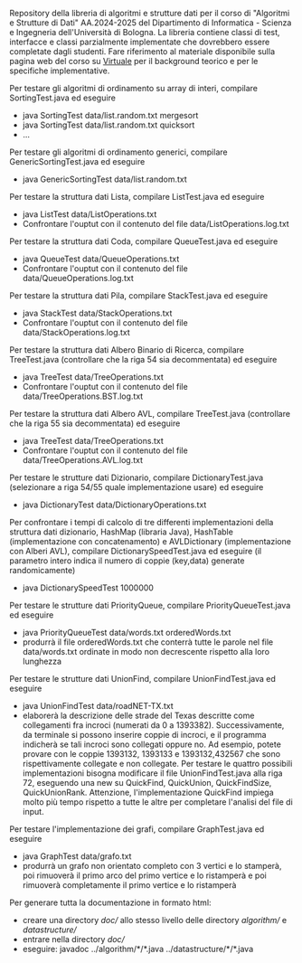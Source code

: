 Repository della libreria di algoritmi e strutture dati per il corso di "Algoritmi e Strutture di Dati" AA.2024-2025 del Dipartimento di Informatica - Scienza e Ingegneria dell'Università di Bologna. La libreria contiene classi di test, interfacce e classi parzialmente implementate che dovrebbero essere completate dagli studenti. Fare riferimento al materiale disponibile sulla pagina web del corso su [Virtuale](https://virtuale.unibo.it/course/view.php?id=58894) per il background teorico e per le specifiche implementative.

Per testare gli algoritmi di ordinamento su array di interi, compilare SortingTest.java ed eseguire
- java SortingTest data/list.random.txt mergesort
- java SortingTest data/list.random.txt quicksort
- ...


Per testare gli algoritmi di ordinamento generici, compilare GenericSortingTest.java ed eseguire
- java GenericSortingTest data/list.random.txt


Per testare la struttura dati Lista, compilare ListTest.java ed eseguire
- java ListTest data/ListOperations.txt
- Confrontare l'ouptut con il contenuto del file data/ListOperations.log.txt


Per testare la struttura dati Coda, compilare QueueTest.java ed eseguire
- java QueueTest data/QueueOperations.txt
- Confrontare l'ouptut con il contenuto del file data/QueueOperations.log.txt


Per testare la struttura dati Pila, compilare StackTest.java ed eseguire
- java StackTest data/StackOperations.txt
- Confrontare l'ouptut con il contenuto del file data/StackOperations.log.txt


Per testare la struttura dati Albero Binario di Ricerca, compilare TreeTest.java (controllare che la riga 54 sia decommentata) ed eseguire
- java TreeTest data/TreeOperations.txt
- Confrontare l'ouptut con il contenuto del file data/TreeOperations.BST.log.txt


Per testare la struttura dati Albero AVL, compilare TreeTest.java (controllare che la riga 55 sia decommentata) ed eseguire
- java TreeTest data/TreeOperations.txt
- Confrontare l'ouptut con il contenuto del file data/TreeOperations.AVL.log.txt

Per testare le strutture dati Dizionario, compilare DictionaryTest.java (selezionare a riga 54/55 quale implementazione usare) ed eseguire
- java DictionaryTest data/DictionaryOperations.txt

Per confrontare i tempi di calcolo di tre differenti implementazioni della struttura dati dizionario, HashMap (libraria Java), HashTable (implementazione con concatenamento) e AVLDictionary (implementazione con Alberi AVL), compilare DictionarySpeedTest.java ed eseguire
(il parametro intero indica il numero di coppie (key,data) generate randomicamente)
- java DictionarySpeedTest 1000000

Per testare le strutture dati PriorityQueue, compilare PriorityQueueTest.java ed eseguire
- java PriorityQueueTest data/words.txt orderedWords.txt
- produrrà il file orderedWords.txt che conterrà tutte le parole nel file data/words.txt ordinate in modo non decrescente rispetto alla loro lunghezza

Per testare le strutture dati UnionFind, compilare UnionFindTest.java ed eseguire
- java UnionFindTest data/roadNET-TX.txt
- elaborerà la descrizione delle strade del Texas descritte come collegamenti fra incroci (numerati da 0 a 1393382). Successivamente, da terminale si possono inserire coppie di incroci, e il programma indicherà se tali incroci sono collegati oppure no. Ad esempio, potete provare con le coppie 1393132, 1393133 e 1393132,432567 che sono rispettivamente collegate e non collegate. Per testare le quattro possibili implementazioni bisogna modificare il file UnionFindTest.java alla riga 72, eseguendo una new su QuickFind, QuickUnion, QuickFindSize, QuickUnionRank. Attenzione, l'implementazione QuickFind impiega molto più tempo rispetto a tutte le altre per completare l'analisi del file di input.

Per testare l'implementazione dei grafi, compilare GraphTest.java ed eseguire
- java GraphTest data/grafo.txt 
- produrrà un grafo non orientato completo con 3 vertici e lo stamperà, poi rimuoverà il primo arco del primo vertice e lo ristamperà e poi rimuoverà completamente il primo vertice e lo ristamperà

Per generare tutta la documentazione in formato html:
- creare una directory <i>doc/</i> allo stesso livello delle directory <i>algorithm/</i> e <i>datastructure/</i>
- entrare nella directory <i>doc/</i>
- eseguire: javadoc ../algorithm/\*/\*.java ../datastructure/\*/\*.java
